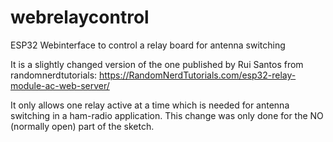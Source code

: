 # webrelaycontrol
ESP32 Webinterface to control a relay board for antenna switching 

It is a slightly changed version of the one published by Rui Santos from randomnerdtutorials:
https://RandomNerdTutorials.com/esp32-relay-module-ac-web-server/

It only allows one relay active at a time which is needed for antenna switching in a ham-radio
application. This change was only done for the NO (normally open) part of the sketch.
